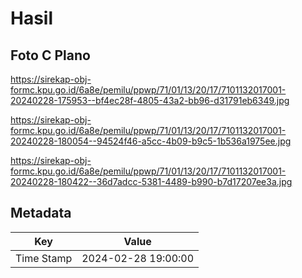 # Hasil

## Foto C Plano

https://sirekap-obj-formc.kpu.go.id/6a8e/pemilu/ppwp/71/01/13/20/17/7101132017001-20240228-175953--bf4ec28f-4805-43a2-bb96-d31791eb6349.jpg

https://sirekap-obj-formc.kpu.go.id/6a8e/pemilu/ppwp/71/01/13/20/17/7101132017001-20240228-180054--94524f46-a5cc-4b09-b9c5-1b536a1975ee.jpg

https://sirekap-obj-formc.kpu.go.id/6a8e/pemilu/ppwp/71/01/13/20/17/7101132017001-20240228-180422--36d7adcc-5381-4489-b990-b7d17207ee3a.jpg


## Metadata

| Key        | Value               |
| ---------- | ------------------- |
| Time Stamp | 2024-02-28 19:00:00 |



